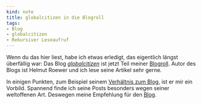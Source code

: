 ```yaml
---
kind: note
title: globalcitizen in die Blogroll
tags:
- Blog
- globalcitizen
- Rekursiver Leseaufruf
---
```


Wenn du das hier liest, habe ich etwas erledigt, das eigentlich längst
überfällig war: Das Blog [<cite>globalcitizen</cite>][globalcitizen] ist jetzt
Teil meiner [Blogroll][]. Autor des Blogs ist Helmut Roewer und ich lese seine
Artikel sehr gerne.

In einigen Punkten, zum Beispiel seinem [Verhältnis zum Blog][blogmarketing],
ist er mir ein Vorbild. Spannend finde ich seine Posts besonders wegen seiner
weltoffenen Art. Deswegen meine Empfehlung für den [Blog][globalcitizen].

[globalcitizen]: https://www.globalcitizen.red/

[blogroll]: http://plasisent.org/blogroll/

[blogmarketing]: https://www.globalcitizen.red/2015/08/17/old-school-blog-marketing/
